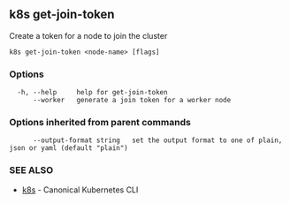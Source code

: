 ## k8s get-join-token

Create a token for a node to join the cluster

```
k8s get-join-token <node-name> [flags]
```

### Options

```
  -h, --help     help for get-join-token
      --worker   generate a join token for a worker node
```

### Options inherited from parent commands

```
      --output-format string   set the output format to one of plain, json or yaml (default "plain")
```

### SEE ALSO

* [k8s](k8s.md)	 - Canonical Kubernetes CLI

